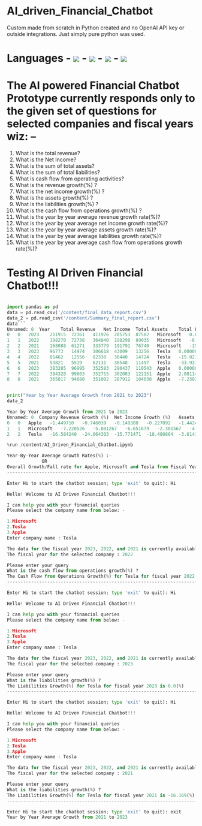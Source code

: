 # AI_driven_Financial_Chatbot
 Custom made from scratch in Python created and no OpenAI API key or outside integrations. Just simply pure python was used.



# Languages -  ![](https://img.shields.io/badge/logo-Python-blue?logo=Python) - ![](https://img.shields.io/badge/logo-Pandas-blue?logo=Pandas) - ![](https://img.shields.io/badge/logo-Numpy-blue?logo=Numpy) - ![](https://img.shields.io/badge/logo-Plotly-blue?logo=Plotly) 

# The AI powered Financial Chatbot Prototype currently responds only to the given set of questions for selected companies and fiscal years wiz: –

1. What is the total revenue?
2. What is the Net Income?
3. What is the sum of total assets?
4. What is the sum of total liabilities?
5. What is cash flow from operating activities?
6. What is the revenue growth(%) ?
7. What is the net income growth(%) ?
8. What is the assets growth(%) ?
9. What is the liabilities growth(%) ?
10. What is the cash flow from operations growth(%) ?
11. What is the year by year average revenue growth rate(%)?
12. What is the year by year average net income growth rate(%)?
13. What is the year by year average assets growth rate(%)?
14. What is the year by year average liabilities growth rate(%)?
15. What is the year by year average cash flow from operations growth rate(%)?

# Testing AI Driven Financial Chatbot!!!

```python

import pandas as pd
data = pd.read_csv('/content/final_data_report.csv')
data_2 = pd.read_csv('/content/Summary_final_report.csv')
data```
Unnamed: 0	Year	Total Revenue	Net Income	Total Assets	Total Liabilities	Cash Flow from Operating Activities	Company	Revenue Growth (%)	Net Income Growth (%)	Assets Growth (%)	Liabilities Growth (%)	Cash Flow from Operations Growth(%)
0	0	2023	211915	72361	411976	205753	87582	Microsoft	0.000000	0.000000	0.000000	0.000000	0.000000
1	1	2022	198270	72738	364840	198298	89035	Microsoft	-6.438902	0.520999	-11.441443	-3.623276	1.659017
2	2	2021	168088	61271	333779	191791	76740	Microsoft	-15.222676	-15.764800	-8.513595	-3.281425	-13.809176
3	3	2023	96773	14974	106618	43009	13256	Tesla	0.000000	0.000000	0.000000	0.000000	0.000000
4	4	2022	81462	12556	82338	36440	14724	Tesla	-15.821562	-16.147990	-22.772890	-15.273547	11.074231
5	5	2021	53821	5519	62131	30548	11497	Tesla	-33.931158	-56.044919	-24.541524	-16.169045	-21.916599
6	6	2023	383285	96995	352583	290437	110543	Apple	0.000000	0.000000	0.000000	0.000000	0.000000
7	7	2022	394328	99803	352755	302083	122151	Apple	2.881146	2.894995	0.048783	4.009820	10.500891
8	8	2021	365817	94680	351002	287912	104038	Apple	-7.230275	-5.133112	-0.496945	-4.691095	-14.828368


print("Year by Year Average Growth from 2021 to 2023")
data_2

Year by Year Average Growth from 2021 to 2023
Unnamed: 0	Company	Revenue Growth (%)	Net Income Growth (%)	Assets Growth (%)	Liabilities Growth (%)	Cash Flow from Operations Growth(%)
0	0	Apple	-1.449710	-0.746039	-0.149388	-0.227092	-1.442492
1	1	Microsoft	-7.220526	-5.081267	-6.651679	-2.301567	-4.050053
2	2	Tesla	-16.584240	-24.064303	-15.771471	-10.480864	-3.614123

%run /content/AI_Driven_Financial_Chatbot.ipynb

Year-By-Year Average Growth Rates(%) :-
             OR
Overall Growth/Fall rate for Apple, Microsoft and Tesla from Fiscal Year 2021 - 2023
----------------------------------------------------------------------------

Enter Hi to start the chatbot session; type 'exit' to quit): Hi

Hello! Welcome to AI Driven Financial Chatbot!!!

I can help you with your financial queries
Please select the company name from below: -

1.Microsoft 
2.Tesla 
3.Apple
Enter company name : Tesla

The data for the fiscal year 2023, 2022, and 2021 is currently available
The fiscal year for the selected company : 2022

Please enter your query
What is the cash flow from operations growth(%) ?
The Cash Flow from Operations Growth(%) for Tesla for fiscal year 2022 is 11.0742(%)
----------------------------------------------------------------------------

Enter Hi to start the chatbot session; type 'exit' to quit): Hi

Hello! Welcome to AI Driven Financial Chatbot!!!

I can help you with your financial queries
Please select the company name from below: -

1.Microsoft 
2.Tesla 
3.Apple
Enter company name : Tesla

The data for the fiscal year 2023, 2022, and 2021 is currently available
The fiscal year for the selected company : 2023

Please enter your query
What is the liabilities growth(%) ?
The Liabilities Growth(%) for Tesla for fiscal year 2023 is 0.0(%)
----------------------------------------------------------------------------

Enter Hi to start the chatbot session; type 'exit' to quit): Hi

Hello! Welcome to AI Driven Financial Chatbot!!!

I can help you with your financial queries
Please select the company name from below: -

1.Microsoft 
2.Tesla 
3.Apple
Enter company name : Tesla

The data for the fiscal year 2023, 2022, and 2021 is currently available
The fiscal year for the selected company : 2021

Please enter your query
What is the liabilities growth(%) ?
The Liabilities Growth(%) for Tesla for fiscal year 2021 is -16.169(%)
----------------------------------------------------------------------------

Enter Hi to start the chatbot session; type 'exit' to quit): exit
Year by Year Average Growth from 2021 to 2023
```
